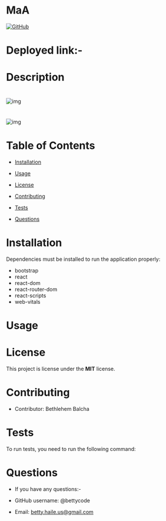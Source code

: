 # MaA





[![GitHub](https://img.shields.io/github/license/bettycode/MaA?logo=MIT&style=plastic)](https://github.com/BB/MaA)

# Deployed link:-


# Description



#

![img]()

#
![img]()

# Table of Contents

* [Installation](#installation)

* [Usage](#usage)

* [License](#license)

* [Contributing](#contributing)

* [Tests](#tests)

* [Questions](#questions)

# Installation

Dependencies must be installed to run the application properly:

* bootstrap
* react
* react-dom
* react-router-dom
* react-scripts
* web-vitals

# Usage




# License

This project is license under the **MIT** license.


# Contributing

* Contributor: Bethlehem Balcha

# Tests

To run tests, you need to run the following command:

# Questions

* If you have any questions:-

* GitHub username: @bettycode

* Email: betty.haile.us@gmail.com

